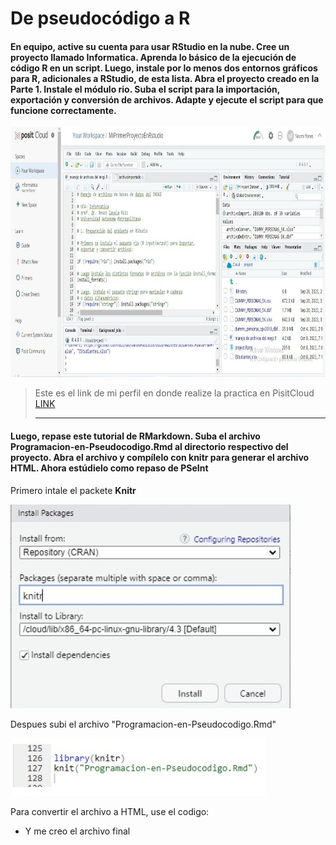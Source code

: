 # De pseudocódigo a R


#### En equipo, active su cuenta para usar RStudio en la nube. Cree un proyecto llamado Informatica. Aprenda lo básico de la ejecución de código R en un script. Luego, instale por lo menos dos entornos gráficos para R, adicionales a RStudio, de esta lista. Abra el proyecto creado en la Parte 1. Instale el módulo rio. Suba el script para la importación, exportación y conversión de archivos. Adapte y ejecute el script para que funcione correctamente.

<img src="https://github.com/naomihuesca/Informatica/blob/main/Imagenes/rstudio.jpeg" height="400">

> Este es el link de mi perfil en donde realize la practica en PisitCloud [LINK](https://posit.cloud/content/6584543)
>
> ----

#### Luego, repase este tutorial de RMarkdown. Suba el archivo Programacion-en-Pseudocodigo.Rmd al directorio respectivo del proyecto. Abra el archivo y compílelo con knitr para generar el archivo HTML. Ahora estúdielo como repaso de PSeInt

Primero intale el packete **Knitr**

<img src="https://github.com/naomihuesca/Informatica/blob/main/Imagenes/uno.jpeg" height="50%">

 Despues subi el archivo "Programacion-en-Pseudocodigo.Rmd"
 
<img src="https://github.com/naomihuesca/Informatica/blob/main/Imagenes/dos.jpeg" height="50%">

Para convertir el archivo a HTML, use el codigo:

   
- Y me creo el archivo final



